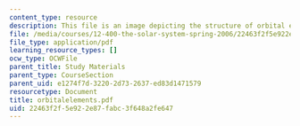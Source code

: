 ```yaml
---
content_type: resource
description: This file is an image depicting the structure of orbital elements.
file: /media/courses/12-400-the-solar-system-spring-2006/22463f2f5e922e87fabc3f648a2fe647_orbitalelements.pdf
file_type: application/pdf
learning_resource_types: []
ocw_type: OCWFile
parent_title: Study Materials
parent_type: CourseSection
parent_uid: e1274f7d-3220-2d73-2637-ed83d1471579
resourcetype: Document
title: orbitalelements.pdf
uid: 22463f2f-5e92-2e87-fabc-3f648a2fe647
---
```

